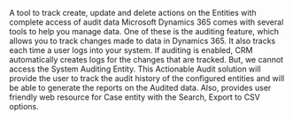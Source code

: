 A tool to track create, update and delete actions on the Entities with complete access of audit data
Microsoft Dynamics 365 comes with several tools to help you manage data. One of these is the auditing feature, which allows you to track changes made to data in Dynamics 365. It also tracks each time a user logs into your system. If auditing is enabled, CRM automatically creates logs for the changes that are tracked. But, we cannot access the System Auditing Entity. This Actionable Audit solution will provide the user to track the audit history of the configured entities and will be able to generate the reports on the Audited data. Also, provides user friendly web resource for Case entity with the Search, Export to CSV options.
